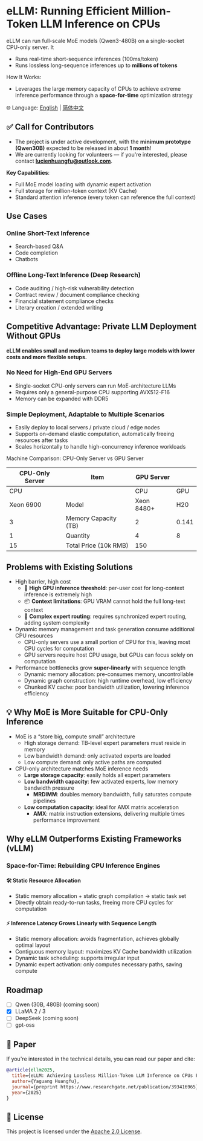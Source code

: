 # eLLM: Running Efficient Million-Token LLM Inference on CPUs
eLLM can run full-scale MoE models (Qwen3-480B) on a single-socket CPU-only server. It
- Runs real-time short-sequence inferences (100ms/token)
- Runs lossless long-sequence inferences up to **millions of tokens**

How It Works:
- Leverages the large memory capacity of CPUs to achieve extreme inference performance through a **space-for-time** optimization strategy

🌐 Language: [English](README.md) | [简体中文](README.zh-CN.md)

## ✅ Call for Contributors
* The project is under active development, with the **minimum prototype (Qwen30B)** expected to be released in about **1 month**!  
* We are currently looking for volunteers — if you're interested, please contact **lucienhuangfu@outlook.com**.

**Key Capabilities**:
* Full MoE model loading with dynamic expert activation
* Full storage for million-token context (KV Cache)
* Standard attention inference (every token can reference the full context)

## Use Cases
### Online Short-Text Inference
* Search-based Q&A
* Code completion
* Chatbots

### Offline Long-Text Inference (Deep Research)
- Code auditing / high-risk vulnerability detection
- Contract review / document compliance checking  
- Financial statement compliance checks
- Literary creation / extended writing

## Competitive Advantage: Private LLM Deployment Without GPUs

**eLLM enables small and medium teams to deploy large models with lower costs and more flexible setups.**

### No Need for High-End GPU Servers
- Single-socket CPU-only servers can run MoE-architecture LLMs  
- Requires only a general-purpose CPU supporting AVX512-F16  
- Memory can be expanded with DDR5

### Simple Deployment, Adaptable to Multiple Scenarios
- Easily deploy to local servers / private cloud / edge nodes  
- Supports on-demand elastic computation, automatically freeing resources after tasks  
- Scales horizontally to handle high-concurrency inference workloads

Machine Comparison: CPU-Only Server vs GPU Server

| CPU-Only Server | Item | GPU Server | |
|----------|--------------|------------|------|
|CPU ||CPU|GPU| 
| Xeon 6900| Model           | Xeon 8480+     | H20   |
|3| Memory Capacity (TB) | 2 | 0.141 |
|1| Quantity          |4        | 8  |
|15| Total Price (10k RMB) |150| 

## Problems with Existing Solutions
- High barrier, high cost
  - 🧠 **High GPU inference threshold**: per-user cost for long-context inference is extremely high
  - 📦 **Context limitations**: GPU VRAM cannot hold the full long-text context
  - 🔀 **Complex expert routing**: requires synchronized expert routing, adding system complexity
- Dynamic memory management and task generation consume additional CPU resources
  - CPU-only servers use a small portion of CPU for this, leaving most CPU cycles for computation
  - GPU servers require host CPU usage, but GPUs can focus solely on computation
- Performance bottlenecks grow **super-linearly** with sequence length
  - Dynamic memory allocation: pre-consumes memory, uncontrollable
  - Dynamic graph construction: high runtime overhead, low efficiency
  - Chunked KV cache: poor bandwidth utilization, lowering inference efficiency

## 💡 Why MoE is More Suitable for CPU-Only Inference

- MoE is a “store big, compute small” architecture
  - High storage demand: TB-level expert parameters must reside in memory  
  - Low bandwidth demand: only activated experts are loaded 
  - Low compute demand: only active paths are computed  
- CPU-only architecture matches MoE inference needs
  - **Large storage capacity**: easily holds all expert parameters  
  - **Low bandwidth capacity**: few activated experts, low memory bandwidth pressure
    - **MRDIMM**: doubles memory bandwidth, fully saturates compute pipelines  
  - **Low computation capacity**: ideal for AMX matrix acceleration
    - **AMX**: matrix instruction extensions, delivering multiple times performance improvement

## Why eLLM Outperforms Existing Frameworks (vLLM)

### Space-for-Time: Rebuilding CPU Inference Engines

#### 🛠️ Static Resource Allocation
- Static memory allocation + static graph compilation → static task set
- Directly obtain ready-to-run tasks, freeing more CPU cycles for computation

#### ⚡ Inference Latency Grows **Linearly** with Sequence Length
- Static memory allocation: avoids fragmentation, achieves globally optimal layout  
- Contiguous memory layout: maximizes KV Cache bandwidth utilization  
- Dynamic task scheduling: supports irregular input  
- Dynamic expert activation: only computes necessary paths, saving compute

## Roadmap
* [ ] Qwen (30B, 480B) (coming soon)
* [x] LLaMA 2 / 3
* [ ] DeepSeek (coming soon)
* [ ] gpt-oss

## 📄 Paper

If you're interested in the technical details, you can read our paper and cite:

```bibtex
@article{ellm2025,
  title={eLLM: Achieving Lossless Million-Token LLM Inference on CPUs Faster Than GPUs},
  author={Yaguang Huangfu},
  journal={preprint https://www.researchgate.net/publication/393416965},
  year={2025}
}
```

## 📜 License
This project is licensed under the [Apache 2.0 License](LICENSE).




